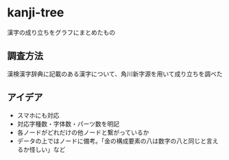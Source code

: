 # kanji-tree
漢字の成り立ちをグラフにまとめたもの

## 調査方法
漢検漢字辞典に記載のある漢字について、角川新字源を用いて成り立ちを調べた

## アイデア
- スマホにも対応
- 対応字種数・字体数・パーツ数を明記
- 各ノードがどれだけの他ノードと繋がっているか
- データの上ではノードに備考。「金の構成要素の八は数字の八と同じと言えるか怪しい」など
